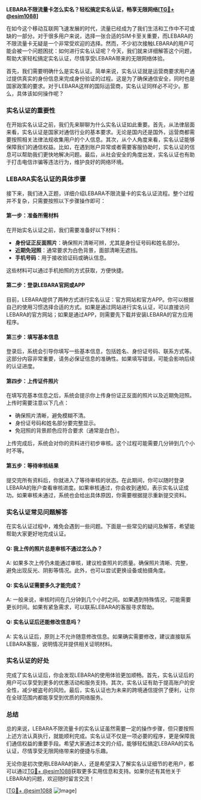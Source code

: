 **LEBARA不限流量卡怎么实名？轻松搞定实名认证，畅享无限网络[[TG💪+ @esim1088](https://t.me/s/esim1088)]**

在如今这个移动互联网飞速发展的时代，流量已经成为了我们生活和工作中不可或缺的一部分。对于很多用户来说，选择一张合适的SIM卡至关重要，而LEBARA的不限流量卡无疑是一个非常受欢迎的选择。然而，不少初次接触LEBARA的用户可能会被一个问题困扰：如何进行实名认证呢？今天，我们就来详细解答这个问题，帮助大家轻松搞定实名认证，尽情享受LEBARA带来的无限网络体验。

首先，我们需要明确什么是实名认证。简单来说，实名认证就是运营商要求用户通过提供真实的身份信息来完成身份验证的过程。这是为了确保通信安全，同时也是国家政策的要求。对于LEBARA这样的国际运营商，实名认证同样必不可少。那么，具体该如何操作呢？

### 实名认证的重要性

在开始实名认证之前，我们先来聊聊为什么实名认证如此重要。首先，从法律层面来看，实名认证是国家对通信行业的基本要求。无论是国内还是国外，运营商都需要按照相关法律法规收集用户的个人信息。其次，从个人角度来看，实名认证能够保障我们的通信权益。比如，在遇到账户异常或者需要客服协助时，实名认证的信息可以帮助我们更快地解决问题。最后，从社会安全的角度出发，实名认证也有助于打击电信诈骗等违法行为，维护良好的网络环境。

### LEBARA实名认证的具体步骤

接下来，我们进入正题，详细介绍LEBARA不限流量卡的实名认证流程。整个过程并不复杂，只需要按照以下步骤操作即可：

#### 第一步：准备所需材料

在开始实名认证之前，我们需要准备好以下材料：
- **身份证正反面照片**：确保照片清晰可辨，尤其是身份证号码和姓名部分。
- **近期免冠照**：通常要求为白色背景，面部清晰无遮挡。
- **手机号码**：用于接收验证码或确认信息。

这些材料可以通过手机拍照的方式获取，方便快捷。

#### 第二步：登录LEBARA官网或APP

目前，LEBARA提供了两种方式进行实名认证：官方网站和官方APP。你可以根据自己的使用习惯选择合适的方式。如果是通过网站进行实名认证，可以直接访问LEBARA的官方网站；如果是通过APP，则需要先下载并安装LEBARA的官方应用程序。

#### 第三步：填写基本信息

登录后，系统会引导你填写一些基本信息，包括姓名、身份证号码、联系方式等。这部分内容非常重要，请务必保证信息的准确性。如果填写错误，可能会影响后续的认证进度。

#### 第四步：上传证件照片

在填写完基本信息之后，系统会提示你上传身份证正反面的照片以及近期免冠照。上传时需要注意以下几点：
- 确保照片清晰，避免模糊不清。
- 身份证号码和姓名部分要完整显示。
- 免冠照的背景颜色应符合要求（通常是白色）。

上传完成后，系统会对你的资料进行初步审核。这个过程可能需要几分钟到几个小时不等。

#### 第五步：等待审核结果

提交完所有资料后，你就进入了等待审核的状态。在此期间，你可以随时登录LEBARA的账户查看审核进度。如果审核通过，你会收到通知，表示实名认证成功。如果审核未通过，系统也会给出具体原因，你需要根据提示重新提交资料。

### 实名认证常见问题解答

在实名认证过程中，难免会遇到一些问题。下面是一些常见的疑问及解答，希望能帮助大家更好地完成认证。

#### Q: 我上传的照片总是审核不通过怎么办？
A: 如果多次上传仍未能通过审核，建议检查照片的质量。确保照片清晰、完整，避免出现反光、阴影等情况。此外，也可以尝试更换设备或拍摄角度。

#### Q: 实名认证需要多久才能完成？
A: 一般来说，审核时间在几分钟到几个小时之间。如果遇到特殊情况，可能需要更长时间。如果有紧急需求，可以联系LEBARA的客服寻求帮助。

#### Q: 实名认证后还能修改信息吗？
A: 实名认证后，原则上不允许随意修改信息。如果确实需要修改，建议直接联系LEBARA客服，说明情况并提供相关证明材料。

### 实名认证的好处

完成了实名认证后，你会发现LEBARA的使用体验更加顺畅。首先，实名认证后的用户可以享受到更多的优惠活动和服务支持。其次，实名认证有助于提高账户的安全性，减少被盗号的风险。最后，实名认证也为未来的跨境通信提供了便利，让你在全球范围内都能享受到优质的网络服务。

### 总结

总的来说，LEBARA不限流量卡的实名认证虽然需要一定的操作步骤，但只要按照上述方法认真执行，就能顺利完成。实名认证不仅是一项必要的程序，更是保障我们通信权益的重要手段。希望大家通过本文的介绍，能够轻松搞定LEBARA的实名认证，尽情享受无限网络带来的便捷与乐趣。

无论你是初次使用LEBARA的新人，还是希望深入了解实名认证细节的老用户，都可以通过[TG💪+ @esim1088](https://t.me/s/esim1088)获取更多实用信息和支持。如果你还有其他关于LEBARA的问题，欢迎随时留言交流！

[[TG💪+ @esim1088](https://t.me/s/esim1088) ![Image](https://i.postimg.cc/4NQfJmqS/Snipaste-2025-05-13-00-14-12.png)]